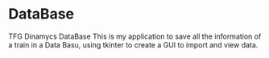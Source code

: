 # DataBase
TFG Dinamycs DataBase
This is my application to save all the information of a train in a Data Basu, using tkinter to create a GUI to import and view data.
